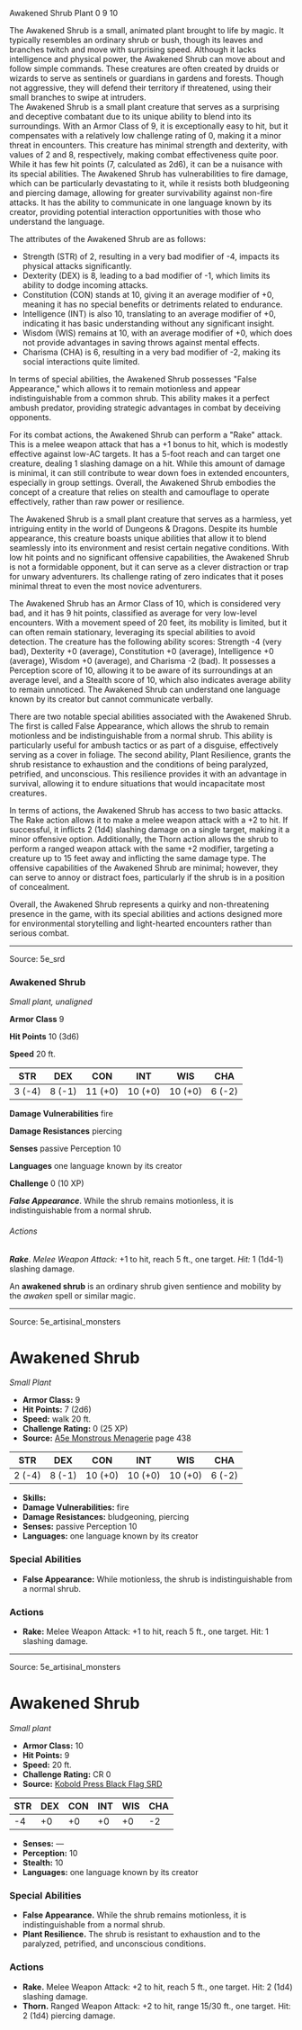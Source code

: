<MonsterName/>Awakened Shrub</MonsterName>
<CreatureType/>Plant</CreatureType>
<CR/>0</CR>
<AC/>9</AC>
<HP/>10</HP>
<summary>The Awakened Shrub is a small, animated plant brought to life by magic. It typically resembles an ordinary shrub or bush, though its leaves and branches twitch and move with surprising speed. Although it lacks intelligence and physical power, the Awakened Shrub can move about and follow simple commands. These creatures are often created by druids or wizards to serve as sentinels or guardians in gardens and forests. Though not aggressive, they will defend their territory if threatened, using their small branches to swipe at intruders.</summary>

<summary>The Awakened Shrub is a small plant creature that serves as a surprising and deceptive combatant due to its unique ability to blend into its surroundings. With an Armor Class of 9, it is exceptionally easy to hit, but it compensates with a relatively low challenge rating of 0, making it a minor threat in encounters. This creature has minimal strength and dexterity, with values of 2 and 8, respectively, making combat effectiveness quite poor. While it has few hit points (7, calculated as 2d6), it can be a nuisance with its special abilities. The Awakened Shrub has vulnerabilities to fire damage, which can be particularly devastating to it, while it resists both bludgeoning and piercing damage, allowing for greater survivability against non-fire attacks. It has the ability to communicate in one language known by its creator, providing potential interaction opportunities with those who understand the language.</summary>

<detail>

The attributes of the Awakened Shrub are as follows: 
- Strength (STR) of 2, resulting in a very bad modifier of -4, impacts its physical attacks significantly.
- Dexterity (DEX) is 8, leading to a bad modifier of -1, which limits its ability to dodge incoming attacks.
- Constitution (CON) stands at 10, giving it an average modifier of +0, meaning it has no special benefits or detriments related to endurance.
- Intelligence (INT) is also 10, translating to an average modifier of +0, indicating it has basic understanding without any significant insight.
- Wisdom (WIS) remains at 10, with an average modifier of +0, which does not provide advantages in saving throws against mental effects.
- Charisma (CHA) is 6, resulting in a very bad modifier of -2, making its social interactions quite limited.

In terms of special abilities, the Awakened Shrub possesses "False Appearance," which allows it to remain motionless and appear indistinguishable from a common shrub. This ability makes it a perfect ambush predator, providing strategic advantages in combat by deceiving opponents.

For its combat actions, the Awakened Shrub can perform a "Rake" attack. This is a melee weapon attack that has a +1 bonus to hit, which is modestly effective against low-AC targets. It has a 5-foot reach and can target one creature, dealing 1 slashing damage on a hit. While this amount of damage is minimal, it can still contribute to wear down foes in extended encounters, especially in group settings. Overall, the Awakened Shrub embodies the concept of a creature that relies on stealth and camouflage to operate effectively, rather than raw power or resilience.

The Awakened Shrub is a small plant creature that serves as a harmless, yet intriguing entity in the world of Dungeons & Dragons. Despite its humble appearance, this creature boasts unique abilities that allow it to blend seamlessly into its environment and resist certain negative conditions. With low hit points and no significant offensive capabilities, the Awakened Shrub is not a formidable opponent, but it can serve as a clever distraction or trap for unwary adventurers. Its challenge rating of zero indicates that it poses minimal threat to even the most novice adventurers. 

The Awakened Shrub has an Armor Class of 10, which is considered very bad, and it has 9 hit points, classified as average for very low-level encounters. With a movement speed of 20 feet, its mobility is limited, but it can often remain stationary, leveraging its special abilities to avoid detection. The creature has the following ability scores: Strength -4 (very bad), Dexterity +0 (average), Constitution +0 (average), Intelligence +0 (average), Wisdom +0 (average), and Charisma -2 (bad). It possesses a Perception score of 10, allowing it to be aware of its surroundings at an average level, and a Stealth score of 10, which also indicates average ability to remain unnoticed. The Awakened Shrub can understand one language known by its creator but cannot communicate verbally.

There are two notable special abilities associated with the Awakened Shrub. The first is called False Appearance, which allows the shrub to remain motionless and be indistinguishable from a normal shrub. This ability is particularly useful for ambush tactics or as part of a disguise, effectively serving as a cover in foliage. The second ability, Plant Resilience, grants the shrub resistance to exhaustion and the conditions of being paralyzed, petrified, and unconscious. This resilience provides it with an advantage in survival, allowing it to endure situations that would incapacitate most creatures.

In terms of actions, the Awakened Shrub has access to two basic attacks. The Rake action allows it to make a melee weapon attack with a +2 to hit. If successful, it inflicts 2 (1d4) slashing damage on a single target, making it a minor offensive option. Additionally, the Thorn action allows the shrub to perform a ranged weapon attack with the same +2 modifier, targeting a creature up to 15 feet away and inflicting the same damage type. The offensive capabilities of the Awakened Shrub are minimal; however, they can serve to annoy or distract foes, particularly if the shrub is in a position of concealment.

Overall, the Awakened Shrub represents a quirky and non-threatening presence in the game, with its special abilities and actions designed more for environmental storytelling and light-hearted encounters rather than serious combat.</detail>



---

Source: 5e_srd

### Awakened Shrub

*Small plant, unaligned*

**Armor Class** 9

**Hit Points** 10 (3d6)

**Speed** 20 ft.

| STR    | DEX    | CON     | INT     | WIS     | CHA    |
|--------|--------|---------|---------|---------|--------|
| 3 (-4) | 8 (-1) | 11 (+0) | 10 (+0) | 10 (+0) | 6 (-2) |

**Damage Vulnerabilities** fire

**Damage Resistances** piercing

**Senses** passive Perception 10

**Languages** one language known by its creator

**Challenge** 0 (10 XP)

***False Appearance***. While the shrub remains motionless, it is indistinguishable from a normal shrub.

###### Actions

***Rake***. *Melee Weapon Attack:* +1 to hit, reach 5 ft., one target. *Hit:* 1 (1d4-1) slashing damage.

An **awakened shrub** is an ordinary shrub given sentience and mobility by the *awaken* spell or similar magic.



---

Source: 5e_artisinal_monsters

# Awakened Shrub

*Small* *Plant*

- **Armor Class:** 9
- **Hit Points:** 7 (2d6)
- **Speed:** walk 20 ft.
- **Challenge Rating:** 0 (25 XP)
- **Source:** [A5e Monstrous Menagerie](https://enpublishingrpg.com/products/level-up-monstrous-menagerie-a5e) page 438

| STR | DEX | CON | INT | WIS | CHA |
| --- | --- | --- | --- | --- | --- |
| 2 (-4) | 8 (-1) | 10 (+0) | 10 (+0) | 10 (+0) | 6 (-2) |

- **Skills:** 
- **Damage Vulnerabilities:** fire
- **Damage Resistances:** bludgeoning, piercing
- **Senses:** passive Perception 10
- **Languages:** one language known by its creator

### Special Abilities

- **False Appearance:** While motionless, the shrub is indistinguishable from a normal shrub.

### Actions

- **Rake:** Melee Weapon Attack: +1 to hit, reach 5 ft., one target. Hit: 1 slashing damage.






---

Source: 5e_artisinal_monsters

# Awakened Shrub

*Small plant*

- **Armor Class:** 10
- **Hit Points:** 9
- **Speed:** 20 ft.
- **Challenge Rating:** CR 0
- **Source:** [Kobold Press Black Flag SRD](https://koboldpress.com/black-flag-roleplaying/)

| STR | DEX | CON | INT | WIS | CHA |
| --- | --- | --- | --- | --- | --- |
| -4 | +0 | +0 | +0 | +0 | -2 |

- **Senses:** —
- **Perception:** 10
- **Stealth:** 10
- **Languages:** one language known by its creator

### Special Abilities

- **False Appearance.** While the shrub remains motionless, it is indistinguishable from a normal shrub.
- **Plant Resilience.** The shrub is resistant to exhaustion and to the paralyzed, petrified, and unconscious conditions.

### Actions

- **Rake.** Melee Weapon Attack: +2 to hit, reach 5 ft., one target. Hit: 2 (1d4) slashing damage.
- **Thorn.** Ranged Weapon Attack: +2 to hit, range 15/30 ft., one target. Hit: 2 (1d4) piercing damage.



